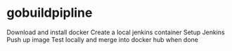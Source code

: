 # gobuildpipline 
Download and install docker
Create a local jenkins container
Setup Jenkins
Push up image
Test locally and merge into docker hub when done 
